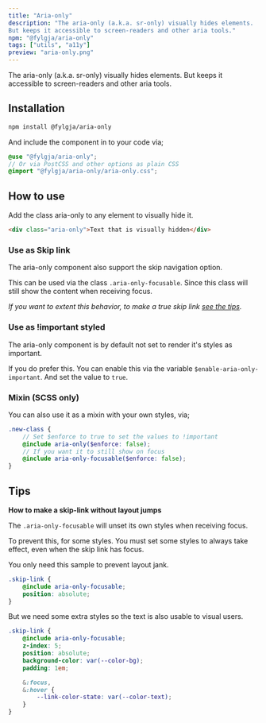 ```yaml
---
title: "Aria-only"
description: "The aria-only (a.k.a. sr-only) visually hides elements.
But keeps it accessible to screen-readers and other aria tools."
npm: "@fylgja/aria-only"
tags: ["utils", "a11y"]
preview: "aria-only.png"
---
```


The aria-only (a.k.a. sr-only) visually hides elements.
But keeps it accessible to screen-readers and other aria tools.

## Installation

```bash
npm install @fylgja/aria-only
```

And include the component in to your code via;

```scss
@use "@fylgja/aria-only";
// Or via PostCSS and other options as plain CSS
@import "@fylgja/aria-only/aria-only.css";
```

## How to use

Add the class aria-only to any element to visually hide it.

```html
<div class="aria-only">Text that is visually hidden</div>
```

### Use as Skip link

The aria-only component also support the skip navigation option.

This can be used via the class `.aria-only-focusable`.
Since this class will still show the content when receiving focus.

_If you want to extent this behavior,_
_to make a true skip link [see the tips](#tips)._

### Use as !important styled

The aria-only component is by default not set to render it's styles as important.

If you do prefer this.
You can enable this via the variable `$enable-aria-only-important`.
And set the value to `true`.

### Mixin (SCSS only)

You can also use it as a mixin with your own styles, via;

```scss
.new-class {
    // Set $enforce to true to set the values to !important
    @include aria-only($enforce: false);
    // If you want it to still show on focus
    @include aria-only-focusable($enforce: false);
}
```

## Tips

**How to make a skip-link without layout jumps**

The `.aria-only-focusable` will unset its own styles when receiving focus.

To prevent this, for some styles.
You must set some styles to always take effect, even when the skip link has focus.

You only need this sample to prevent layout jank.

```scss
.skip-link {
    @include aria-only-focusable;
    position: absolute;
}
```

But we need some extra styles so the text is also usable to visual users.

```scss
.skip-link {
    @include aria-only-focusable;
    z-index: 5;
    position: absolute;
    background-color: var(--color-bg);
    padding: 1em;

    &:focus,
    &:hover {
        --link-color-state: var(--color-text);
    }
}
```
